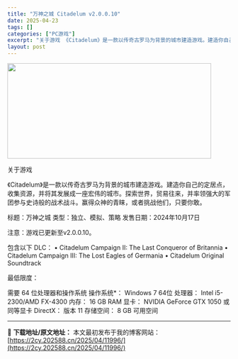 ```yaml
---
title: "万神之城 Citadelum v2.0.0.10"
date: 2025-04-23
tags: []
categories: ["PC游戏"]
excerpt: "关于游戏 《Citadelum》是一款以传奇古罗马为背景的城市建造游戏。建造你自己的定居点，收集资源，并将其发展成一座宏伟的城市。探索世界，贸易往来，并率领强大的军团参与史诗般的战术战斗。赢得众神的青睐，或者挑战他们，只要你敢。 标题：万神之城 类型：独立、模拟、策略 发售日期：2024年10月17&hellip;"
layout: post
---
```


<img class="aligncenter size-full wp-image-12001" src="https://2cy.202588.cn/wp-content/uploads/2025/04/2025042312553442.webp" alt="" width="460" height="215" />

关于游戏

《Citadelum》是一款以传奇古罗马为背景的城市建造游戏。建造你自己的定居点，收集资源，并将其发展成一座宏伟的城市。探索世界，贸易往来，并率领强大的军团参与史诗般的战术战斗。赢得众神的青睐，或者挑战他们，只要你敢。

标题：万神之城
类型：独立、模拟、策略
发售日期：2024年10月17日

注意：游戏已更新至v2.0.0.10。

包含以下 DLC：
• Citadelum Campaign II: The Last Conqueror of Britannia
• Citadelum Campaign III: The Lost Eagles of Germania
• Citadelum Original Soundtrack

最低限度：

需要 64 位处理器和操作系统
操作系统*： Windows 7 64位
处理器： Intel i5-2300/AMD FX-4300
内存： 16 GB RAM
显卡： NVIDIA GeForce GTX 1050 或同等显卡
DirectX： 版本 11
存储空间： 8 GB 可用空间

---
📖 **下载地址/原文地址：** 本文最初发布于我的博客网站：[https://2cy.202588.cn/2025/04/11996/](https://2cy.202588.cn/2025/04/11996/)
